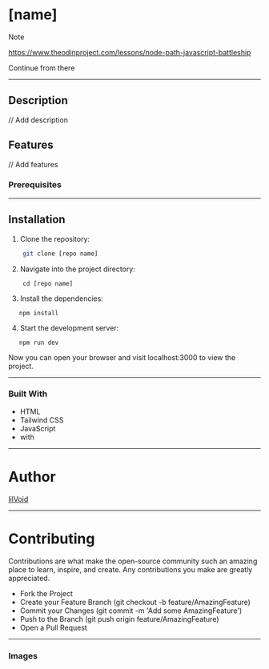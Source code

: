 # [name]

> [!NOTE]
> https://www.theodinproject.com/lessons/node-path-javascript-battleship
>
> Continue from there

---

## Description

// Add description

## Features

// Add features

### Prerequisites

---

## Installation

1. Clone the repository:

```bash
    git clone [repo name]
```

2. Navigate into the project directory:

```
    cd [repo name]
```

3. Install the dependencies:

```
   npm install
```

4. Start the development server:

```
   npm run dev
```

Now you can open your browser and visit localhost:3000 to view the project.

---

### Built With

- HTML
- Tailwind CSS
- JavaScript
- with

---

# Author

[lilVoid](https://github.com/s-Radu)

---

# Contributing

Contributions are what make the open-source community such an amazing place to learn, inspire, and create. Any contributions you make are greatly appreciated.

- Fork the Project
- Create your Feature Branch (git checkout -b feature/AmazingFeature)
- Commit your Changes (git commit -m 'Add some AmazingFeature')
- Push to the Branch (git push origin feature/AmazingFeature)
- Open a Pull Request

---

### Images
